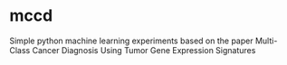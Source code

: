 # mccd
Simple python machine learning experiments based on the paper Multi-Class Cancer Diagnosis Using Tumor Gene Expression Signatures
